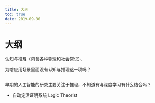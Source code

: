 ```yaml
---
title: 大纲
toc: true
date: 2019-09-30
---
```

# 大纲

认知与推理（包含各种物理和社会常识）、

为啥应用场景里面没有认知与推理这一项吗？


##

早期的人工智能的研究主要关注于推理，不知道有与深度学习有什么结合吗？

- 自动定理证明系统 Logic Theorist
